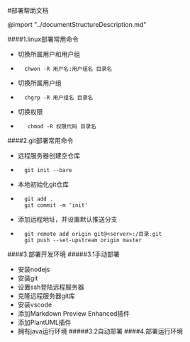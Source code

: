 #部署帮助文档
<!-- 文档结构说明 -->
@import "../documentStructureDescription.md"

####1.linux部署常用命令
- 切换所属用户和用户组
-       chwon -R 用户名:用户组名 目录名
- 切换所属用户组 
-       chgrp -R 用户组名 目录名
- 切换权限 
-        chmod -R 权限代码 目录名

####2.git部署常用命令
- 远程服务器创建空仓库
-       git init --bare
- 本地初始化git仓库
-       git add .
        git commit -m 'init'
- 添加远程地址，并设置默认推送分支
-       git remote add origin git@<server>:/目录.git
        git push --set-upstream origin master

####3.部署开发环境
#####3.1手动部署
- 安装nodejs
- 安装git
- 设置ssh登陆远程服务器
- 克隆远程服务器git库
- 安装vscode
- 添加Markdown Preview Enhanced插件
- 添加PlantUML插件
- 拥有java运行环境
#####3.2自动部署
####4.部署运行环境
